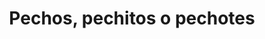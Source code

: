 ---
title: "Pechos, pechitos o pechotes"
url: /toluca/pechos-pechitos-o-pechotes/
shop: hardware
---